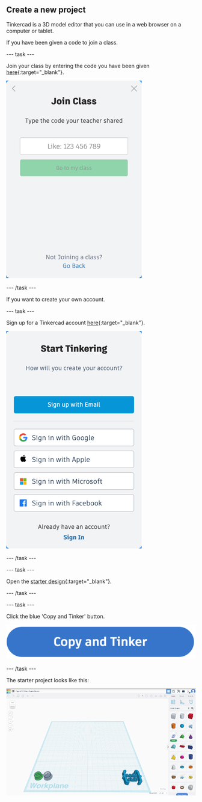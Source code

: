 ## Create a new project

Tinkercad is a 3D model editor that you can use in a web browser on a computer or tablet. 

If you have been given a code to join a class.

--- task ---

Join your class by entering the code you have been given [here](https://www.tinkercad.com/joinclass){:target="_blank"}.

![The join class screen showing option to enter a class code](images/join-class.png)

--- /task ---

If you want to create your own account.

--- task ---

Sign up for a Tinkercad account [here](https://www.tinkercad.com/join){:target="_blank"}.

![The sign-up screen showing options for signing up with an email, Google, Apple, Microsoft, or Facebook account](images/join-tinkercad.png)

--- /task --- 

--- task ---

Open the [starter design](https://www.tinkercad.com/things/17sUhbDWiRe-cc-shoe-charm-starter){:target="_blank"}.

--- /task ---

--- task ---

Click the blue 'Copy and Tinker' button.

![The 'Copy and Tinker' button](images/copy-and-tinker.png)

--- /task ---

The starter project looks like this:

![The starter project workplane open with the Code Club logo object positioned bottom right](images/blank-starter.png)
